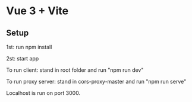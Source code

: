 # Vue 3 + Vite

## Setup

1st: run npm install

2st: start app

To run client: stand in root folder and run "npm run dev"

To run proxy server: stand in cors-proxy-master and run "npm run serve"

Localhost is run on port 3000. 
